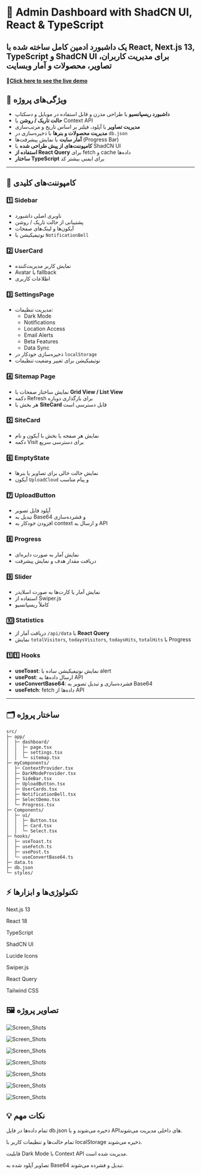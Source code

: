 # 🚀 Admin Dashboard with ShadCN UI, React & TypeScript
## یک داشبورد ادمین کامل ساخته شده با **React**, **Next.js 13**, **TypeScript** و **ShadCN UI** برای مدیریت کاربران، تصاویر، محصولات و آمار وبسایت

#### 🔗[Click here to see the live demo](https://admin-dashboard-black-three-47.vercel.app/Dashboard)


## 🎯 ویژگی‌های پروژه

- **داشبورد ریسپانسیو** با طراحی مدرن و قابل استفاده در موبایل و دسکتاپ
- **حالت تاریک / روشن** با Context API
- **مدیریت تصاویر** با آپلود، فیلتر بر اساس تاریخ و مرتب‌سازی
- **مدیریت محصولات و بنرها** با ذخیره‌سازی در `db.json`
- **آمار سایت** با نمایش پیشرفت‌ها (Progress Bar)
- **کامپوننت‌های از پیش طراحی شده** با ShadCN UI
- **استفاده از React Query** برای fetch و cache داده‌ها
- **ساختار TypeScript** برای ایمنی بیشتر کد

---

## 🧩 کامپوننت‌های کلیدی

### 1️⃣ Sidebar
- ناوبری اصلی داشبورد
- پشتیبانی از حالت تاریک / روشن
- آیکون‌ها و لینک‌های صفحات
- نوتیفیکیشن با `NotificationBell`

### 2️⃣ UserCard
- نمایش کاربر مدیریت‌کننده
- Avatar با fallback
- اطلاعات کاربری

### 3️⃣ SettingsPage
- مدیریت تنظیمات:  
  - Dark Mode  
  - Notifications  
  - Location Access  
  - Email Alerts  
  - Beta Features  
  - Data Sync  
- ذخیره‌سازی خودکار در `localStorage`  
- نوتیفیکیشن برای تغییر وضعیت تنظیمات

### 4️⃣ Sitemap Page
- نمایش ساختار صفحات با **Grid View / List View**  
- دکمه Refresh برای بارگذاری دوباره
- هر بخش با **SiteCard** قابل دسترسی است

### 5️⃣ SiteCard
- نمایش هر صفحه یا بخش با آیکون و نام
- دکمه Visit برای دسترسی سریع

### 6️⃣ EmptyState
- نمایش حالت خالی برای تصاویر یا بنرها
- آیکون `UploadCloud` و پیام مناسب

### 7️⃣ UploadButton
- آپلود فایل تصویر
- تبدیل به Base64 و فشرده‌سازی
- افزودن خودکار به context و ارسال به API

### 8️⃣ Progress
- نمایش آمار به صورت دایره‌ای
- دریافت مقدار هدف و نمایش پیشرفت

### 9️⃣ Slider
- نمایش آمار یا کارت‌ها به صورت اسلایدر
- استفاده از Swiper.js
- کاملاً ریسپانسیو

### 🔟 Statistics
- دریافت آمار از `/api/data` با **React Query**
- نمایش `totalVisitors`, `todaysVisitors`, `todaysHits`, `totalHits` با Progress

### 1️⃣1️⃣ Hooks
- **useToast**: نمایش نوتیفیکیشن ساده با alert  
- **usePost**: ارسال داده‌ها به API
- **useConvertBase64**: فشرده‌سازی و تبدیل تصویر به Base64
- **useFetch**: fetch داده‌ها از API  

---

## 🗂️ ساختار پروژه

```text
src/
├─ app/
│  ├─ dashboard/
│  │  ├─ page.tsx
│  │  ├─ settings.tsx
│  │  └─ sitemap.tsx
├─ myComponents/
│  ├─ ContextProvider.tsx
│  ├─ DarkModeProvider.tsx
│  ├─ SideBar.tsx
│  ├─ UploadButton.tsx
│  ├─ UserCards.tsx
│  ├─ NotificationBell.tsx
│  ├─ SelectDemo.tsx
│  └─ Progress.tsx
├─ Components/
│  ├─ ui/
│  │  ├─ Button.tsx
│  │  ├─ Card.tsx
│  │  └─ Select.tsx
├─ hooks/
│  ├─ useToast.ts
│  ├─ useFetch.ts
│  ├─ usePost.ts
│  └─ useConvertBase64.ts
├─ data.ts
├─ db.json
└─ styles/
```




## ⚡ تکنولوژی‌ها و ابزارها

Next.js 13

React 18

TypeScript

ShadCN UI

Lucide Icons

Swiper.js

React Query

Tailwind CSS



## 🖼️ تصاویر پروژه


![Screen_Shots](gitHub/dashboard-2.png)

![Screen_Shots](gitHub/dashboard-3.png)

![Screen_Shots](gitHub/dashboard-4.png)

![Screen_Shots](gitHub/dashboard-1.png)

![Screen_Shots](gitHub/dashboard-5.png)

![Screen_Shots](gitHub/dashboard-6.png)

![Screen_Shots](gitHub/dashboard-7.png)



## 💡 نکات مهم

تمام داده‌ها در فایل db.json ذخیره می‌شوند و با APIهای داخلی مدیریت می‌شوند.

تمام حالت‌ها و تنظیمات کاربر با localStorage ذخیره می‌شوند.

قابلیت Dark Mode با Context API مدیریت شده است.

تصاویر آپلود شده به Base64 تبدیل و فشرده می‌شوند.

